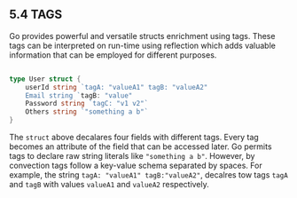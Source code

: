 ## 5.4 TAGS

Go provides powerful and versatile structs enrichment using tags. These tags can be interpreted  on run-time using reflection which adds valuable information that can be employed for different purposes.

```go

type User struct {
    userId string `tagA: "valueA1" tagB: "valueA2"
    Email string `tagB: "value"
    Password string `tagC: "v1 v2"`
    Others string `"something a b"`
}
```
The `struct` above decalares four fields with different tags. Every tag becomes an attribute of the field that can be accessed later. Go permits tags to declare raw string literals like `"something a b"`. However, by convection tags follow a key-value schema separated by spaces. For example, the string `tagA: "valueA1" tagB:"valueA2"`, decalres tow tags `tagA` and `tagB` with values `valueA1` and `valueA2` respectively.
